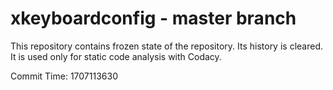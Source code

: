# xkeyboardconfig - master branch

This repository contains frozen state of the repository.
Its history is cleared. It is used only for static code
analysis with Codacy.

Commit Time: 1707113630